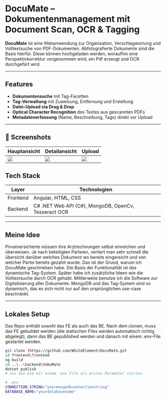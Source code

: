 # DocuMate – Dokumentenmanagement mit Document Scan, OCR & Tagging

**DocuMate** ist eine Webanwendung zur Organisation, Verschlagwortung und Volltextsuche von PDF-Dokumenten.
Abfotografierte Dokumente sind die Basis hierfür. Diese können hochgeladen werden, woraufhin eine Perspektivkorrektur vorgenommen wird, ein Pdf erzeugt und OCR durchgefürt wird.

---

## Features

- **Dokumentensuche** mit Tag-Facetten
- **Tag-Verwaltung** mit Zuweisung, Entfernung und Erstellung
- **Datei-Upload via Drag & Drop**
- **Optical Character Recognition** des Textes aus gescannten PDFs
- **Metadatenerfassung** (Name, Beschreibung, Tags) direkt vor Upload

---
## 📸 Screenshots

| Hauptansicht | Detailansicht | Upload |
|--------------|----------------|--------|
| ![](https://github.com/user-attachments/assets/1ec9c323-5d7d-4a0a-b6f1-a0d59c564a09) | ![](https://github.com/user-attachments/assets/1066fe9c-2c68-4fbe-8ed4-1626e5d75f87) | ![](https://github.com/user-attachments/assets/b545b5a5-36ef-43a1-b030-02cff48ce719) |


## Tech Stack

| Layer         | Technologien                                         |
|---------------|------------------------------------------------------|
| Frontend      | Angular, HTML, CSS          |
| Backend       | C# .NET Web API (C#), MongoDB, OpenCv, Tesseract OCR |

---

## Meine Idee

Privatversicherte müssen ihre Arztrechnungen selbst einreichen und überweisen. Je nach beteiligten Parteien, verliert man sehr schnell die übersicht darüber welches Dokument wo bereits eingereicht und von welcher Partei bereits gezahlt wurde.
Das ist der Grund, warum ich DocuMate geschrieben habe. Die Basis der Funktionalität ist das dynamische Tag-System. Später habe ich zusätzliche Ideen wie die Volltextsuche durch OCR gehabt.
Mittlerweile benutze ich die Software zur Digitalisierung aller Dokumente. MongoDB und das Tag-System sind so dynamisch, das es sich nicht nur auf den ursprünglichen use-case beschränkt.

---

## Lokales Setup
Das Repo enthält sowohl das FE als auch das BE.
Nach dem clonen, muss das FE gebuildet werden (die statischen Files werden automatisch richtig abgelegt), dann das BE gepublished werden und danach mit einem .env-File gestartet werden.

```bash
git clone (https://github.com/WhiteElement/DocuMate.git
cd frontend\frontend
ng build
cd ..\..\backend\DokuMate
dotnet publish
# nun die Exe mit einem .env File als ersten Parameter starten

# .env
CONNECTION_STRING="yourmongodbconnectionstring"
DATABASE_NAME="yourdatabasename"
